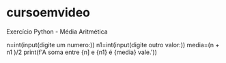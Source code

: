 # cursoemvideo
Exercício Python  - Média Aritmética

n=int(input(digite um numero:))
n1=int(input(digite outro valor:))
media=(n + n1 )/2
print(f'A soma entre {n] e {n1} é {media} vale.'))
